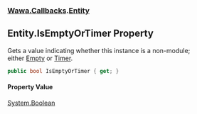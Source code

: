 ### [Wawa.Callbacks](Wawa.Callbacks.md 'Wawa.Callbacks').[Entity](Entity.md 'Wawa.Callbacks.Entity')

## Entity.IsEmptyOrTimer Property

Gets a value indicating whether this instance is a non-module;  
either [Empty](Modules.md#Wawa.Callbacks.Modules.Empty 'Wawa.Callbacks.Modules.Empty') or [Timer](Modules.md#Wawa.Callbacks.Modules.Timer 'Wawa.Callbacks.Modules.Timer').

```csharp
public bool IsEmptyOrTimer { get; }
```

#### Property Value
[System.Boolean](https://docs.microsoft.com/en-us/dotnet/api/System.Boolean 'System.Boolean')
